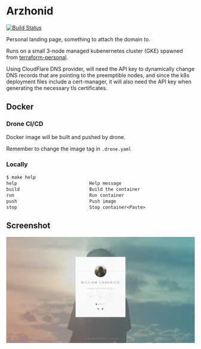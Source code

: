 # Arzhonid

[![Build Status](https://cloud.drone.io/api/badges/williamchanrico/arzhonid/status.svg)](https://cloud.drone.io/williamchanrico/arzhonid)

Personal landing page, something to attach the domain to.

Runs on a small 3-node managed kubenernetes cluster (GKE)
spawned from [terraform-personal](https://github.com/williamchanrico/terraform-personal).

Using CloudFlare DNS provider, will need the API key to dynamically
change DNS records that are pointing to the preemptible nodes, and
since the k8s deployment files include a cert-manager,
it will also need the API key when generating the necessary tls certificates.

## Docker

### Drone CI/CD

Docker image will be built and pushed by drone.

Remember to change the image tag in `.drone.yaml`

### Locally

```
$ make help
help                           Help message
build                          Build the container
run                            Run container
push                           Push image
stop                           Stop container<Paste>
```

## Screenshot
![screenshot](www/screenshot.png?raw=true "Screenshot")
